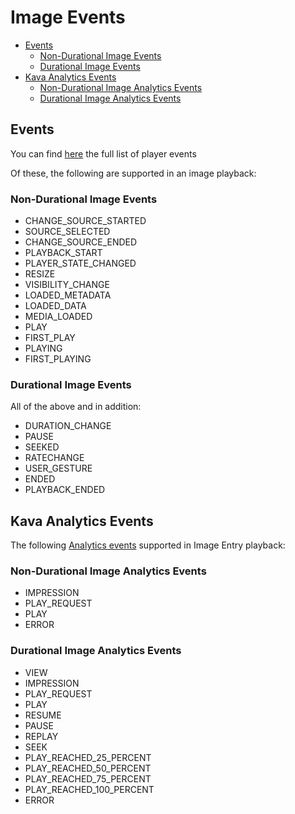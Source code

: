 # Image Events

- [Events](#Events)
  - [Non-Durational Image Events](#Non-Durational-Image-Events)
  - [Durational Image Events](#Durational-Image-Events)
- [Kava Analytics Events](#Kava-Analytics-Events)
  - [Non-Durational Image Analytics Events](#Non-Durational-Image-Analytics-Events)
  - [Durational Image Analytics Events](#Durational-Image-Analytics-Eventss)

## Events

You can find  [here](https://github.com/kaltura/playkit-js/blob/master/src/event/event-type.js) the full list of player events

Of these, the following are supported in an image playback:

### Non-Durational Image Events

- CHANGE_SOURCE_STARTED
- SOURCE_SELECTED
- CHANGE_SOURCE_ENDED
- PLAYBACK_START
- PLAYER_STATE_CHANGED
- RESIZE
- VISIBILITY_CHANGE
- LOADED_METADATA
- LOADED_DATA
- MEDIA_LOADED
- PLAY
- FIRST_PLAY
- PLAYING
- FIRST_PLAYING

### Durational Image Events

All of the above and in addition:

- DURATION_CHANGE
- PAUSE
- SEEKED
- RATECHANGE
- USER_GESTURE
- ENDED
- PLAYBACK_ENDED


## Kava Analytics Events

The following [Analytics events](https://github.com/kaltura/playkit-js-kava/blob/master/docs/kava-events.md) supported in Image Entry playback:

### Non-Durational Image Analytics Events

- IMPRESSION
- PLAY_REQUEST
- PLAY
- ERROR

### Durational Image Analytics Events

- VIEW
- IMPRESSION
- PLAY_REQUEST
- PLAY
- RESUME
- PAUSE
- REPLAY
- SEEK
- PLAY_REACHED_25_PERCENT
- PLAY_REACHED_50_PERCENT
- PLAY_REACHED_75_PERCENT
- PLAY_REACHED_100_PERCENT
- ERROR